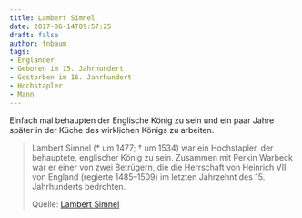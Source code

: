 ```yaml
---
title: Lambert Simnel
date: 2017-06-14T09:57:25
draft: false
author: fnbaum
tags:
- Engländer
- Geboren im 15. Jahrhundert
- Gestorben im 16. Jahrhundert
- Hochstapler
- Mann
---
```


Einfach mal behaupten der Englische König zu sein und ein paar Jahre später in der
Küche des wirklichen Königs zu arbeiten.

> Lambert Simnel (* um 1477; † um 1534) war ein Hochstapler, der behauptete,
> englischer König zu sein. Zusammen mit Perkin Warbeck war er einer von zwei
> Betrügern, die die Herrschaft von Heinrich VII. von England (regierte
> 1485–1509) im letzten Jahrzehnt des 15. Jahrhunderts bedrohten.
>
> Quelle: [Lambert Simnel](https://de.wikipedia.org/wiki/Lambert_Simnel)
